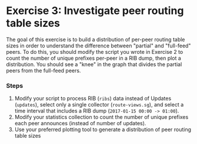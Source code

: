 # Exercise 3: Investigate peer routing table sizes

The goal of this exercise is to build a distribution of per-peer routing table
sizes in order to understand the difference between "partial" and "full-feed"
peers. To do this, you should modify the script you wrote in Exercise 2 to 
count the number of unique prefixes per-peer in a RIB dump, then plot a
distribution. You should see a "knee" in the graph that divides the partial
peers from the full-feed peers.

### Steps

1. Modify your script to process RIB (`ribs`) data instead of Updates 
(`updates`), select only a single collector (`route-views.sg`), and select a
time interval that includes a RIB dump (`2017-01-15 00:00 -> 01:00`).
1. Modify your statistics collection to count the number of unique
prefixes each peer announces (instead of number of updates).
1. Use your preferred plotting tool to generate a distribution of peer routing
table sizes
